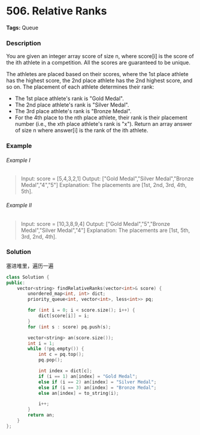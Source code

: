 # 506. Relative Ranks

**Tags:** Queue

### Description

You are given an integer array score of size n, where score[i] is the score of the ith athlete in a competition. All the scores are guaranteed to be unique.

The athletes are placed based on their scores, where the 1st place athlete has the highest score, the 2nd place athlete has the 2nd highest score, and so on. The placement of each athlete determines their rank:

- The 1st place athlete's rank is "Gold Medal".
- The 2nd place athlete's rank is "Silver Medal".
- The 3rd place athlete's rank is "Bronze Medal".
- For the 4th place to the nth place athlete, their rank is their placement number (i.e., the xth place athlete's rank is "x").
Return an array answer of size n where answer[i] is the rank of the ith athlete.

### Example 

###### Example I

> Input: score = [5,4,3,2,1]
> Output: ["Gold Medal","Silver Medal","Bronze Medal","4","5"]
> Explanation: The placements are [1st, 2nd, 3rd, 4th, 5th].

###### Example II

> Input: score = [10,3,8,9,4]
> Output: ["Gold Medal","5","Bronze Medal","Silver Medal","4"]
> Explanation: The placements are [1st, 5th, 3rd, 2nd, 4th].

### Solution

塞进堆里，遍历一遍

```c++
class Solution {
public:
    vector<string> findRelativeRanks(vector<int>& score) {
        unordered_map<int, int> dict;
        priority_queue<int, vector<int>, less<int>> pq;

        for (int i = 0; i < score.size(); i++) {
            dict[score[i]] = i;
        }
        for (int s : score) pq.push(s);

        vector<string> an(score.size());
        int i = 1;
        while (!pq.empty()) {
            int c = pq.top();
            pq.pop();

            int index = dict[c];
            if (i == 1) an[index] = "Gold Medal";
            else if (i == 2) an[index] = "Silver Medal";
            else if (i == 3) an[index] = "Bronze Medal";
            else an[index] = to_string(i);

            i++;
        }
        return an;
    }
};
```
